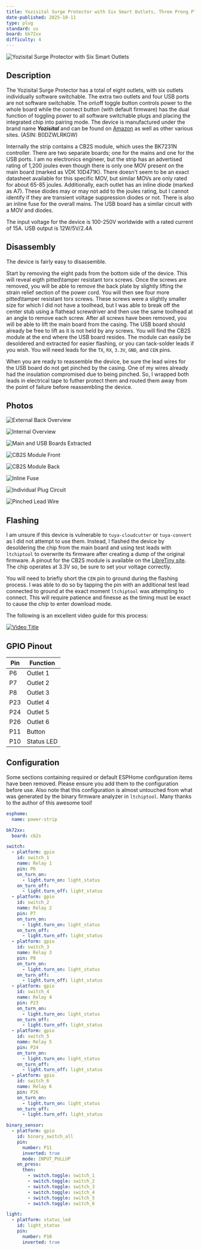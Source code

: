 ```yaml
---
title: Yozisital Surge Protector with Six Smart Outlets, Three Prong Plug Version
date-published: 2025-10-11
type: plug
standard: us
board: bk72xx
difficulty: 4
---
```


![Yozisital Surge Protector with Six Smart Outlets](1.jpg "Yozisital Surge Protector with Six Smart Outlets")

## Description

The Yozisital Surge Protector has a total of eight outlets, with six outlets individually software switchable. The extra two outlets and four USB ports are not software switchable.
The on\off toggle button controls power to the whole board while the connect button (with default firmware) has the dual function of toggling power to all software switchable plugs and placing the integrated chip into pairing mode.
The device is manufactured under the brand name _**Yozisital**_ and can be found on [Amazon](https://www.amazon.com/dp/B0DZWLRKGW) as well as other various sites. (ASIN: B0DZWLRKGW)

Internally the strip contains a CB2S module, which uses the BK7231N controller.
There are two separate boards; one for the mains and one for the USB ports.
I am no electronics engineer, but the strip has an advertised rating of 1,200 joules even though there is only one MOV present on the main board (marked as VDK 10D471K).
There doesn't seem to be an exact datasheet available for this specific MOV, but similar MOVs are only rated for about 65-85 joules.
Additionally, each outlet has an inline diode (marked as A7).
These diodes may or may not add to the joules rating, but I cannot identify if they are transient voltage suppression diodes or not.
There is also an inline fuse for the overall mains.
The USB board has a similar circuit with a MOV and diodes.

The input voltage for the device is 100-250V worldwide with a rated current of 15A. USB output is 12W/5V/2.4A

## Disassembly

The device is fairly easy to disassemble.

Start by removing the eight pads from the bottom side of the device.
This will reveal eigth pitted\tamper resistant torx screws.
Once the screws are removed, you will be able to remove the back plate by slightly lifting the strain relief section of the power cord.
You will then see four more pitted\tamper resistant torx screws.
These screws were a slightly smaller size for which I did not have a toolhead, but I was able to break off the center stub using a flathead screwdriver and then use the same toolhead at an angle to remove each screw.
After all screws have been removed, you will be able to lift the main board from the casing.
The USB board should already be free to lift as it is not held by any screws.
You will find the CB2S module at the end where the USB board resides.
The module can easily be desoldered and extracted for easier flashing, or you can tack-solder leads if you wish.
You will need leads for the `TX`, `RX`, `3.3V`, `GND`, and `CEN` pins.

When you are ready to reassemble the device, be sure the lead wires for the USB board do not get pinched by the casing.
One of my wires already had the insulation compromised due to being pinched.
So, I wrapped both leads in electrical tape to futher protect them and routed them away from the point of failure before reassembling the device.

## Photos

![External Back Overview](2.jpg "External Back Overview")

![Internal Overview](3.jpg "Internal Overview")

![Main and USB Boards Extracted](4.jpg "Main and USB Boards Extracted")

![CB2S Module Front](5.jpg "CB2S Module Front")

![CB2S Module Back](6.jpg "CB2S Module Back")

![Inline Fuse](7.jpg "Inline Fuse")

![Individual Plug Circuit](8.jpg "Individual Plug Circuit")

![Pinched Lead Wire](9.jpg "Pinched Lead Wire")

## Flashing

I am unsure if this device is vulnerable to `tuya-cloudcutter` or `tuya-convert` as I did not attempt to use them.
Instead, I flashed the device by desoldering the chip from the main board and using test leads with `ltchiptool` to overwrite its firmware after creating a dump of the original firmware.
A pinout for the CB2S module is available on the [LibreTiny site](https://docs.libretiny.eu/boards/cb2s/#pinout).
The chip operates at 3.3V so, be sure to set your voltage correctly.

You will need to briefly short the `CEN` pin to ground during the flashing process.
I was able to do so by tapping the pin with an additional test lead connected to ground at the exact moment `ltchiptool` was attempting to connect.
This will require patience and finesse as the timing must be exact to cause the chip to enter download mode.

The following is an excellent video guide for this process:

[![Video Title](https://img.youtube.com/vi/t0o8nMbqOSA/0.jpg)](https://www.youtube.com/watch?v=t0o8nMbqOSA)

## GPIO Pinout

| Pin | Function   |
| --- | ---------- |
| P6 | Outlet 1   |
| P7  | Outlet 2   |
| P8 | Outlet 3   |
| P23 | Outlet 4   |
| P24 | Outlet 5   |
| P26 | Outlet 6   |
| P11  | Button     |
| P10 | Status LED |

## Configuration

Some sections containing required or default ESPHome configuration items have been removed.
Please ensure you add them to the configuration before use.
Also note that this configuration is almost untouched from what was generated by the binary firmware analyzer in `ltchiptool`.
Many thanks to the author of this awesome tool!

```yaml
esphome:
  name: power-strip

bk72xx:
  board: cb2s

switch:
  - platform: gpio
    id: switch_1
    name: Relay 1
    pin: P6
    on_turn_on:
      - light.turn_on: light_status
    on_turn_off:
      - light.turn_off: light_status
  - platform: gpio
    id: switch_2
    name: Relay 2
    pin: P7
    on_turn_on:
      - light.turn_on: light_status
    on_turn_off:
      - light.turn_off: light_status
  - platform: gpio
    id: switch_3
    name: Relay 3
    pin: P8
    on_turn_on:
      - light.turn_on: light_status
    on_turn_off:
      - light.turn_off: light_status
  - platform: gpio
    id: switch_4
    name: Relay 4
    pin: P23
    on_turn_on:
      - light.turn_on: light_status
    on_turn_off:
      - light.turn_off: light_status
  - platform: gpio
    id: switch_5
    name: Relay 5
    pin: P24
    on_turn_on:
      - light.turn_on: light_status
    on_turn_off:
      - light.turn_off: light_status
  - platform: gpio
    id: switch_6
    name: Relay 6
    pin: P26
    on_turn_on:
      - light.turn_on: light_status
    on_turn_off:
      - light.turn_off: light_status

binary_sensor:
  - platform: gpio
    id: binary_switch_all
    pin:
      number: P11
      inverted: true
      mode: INPUT_PULLUP
    on_press:
      then:
        - switch.toggle: switch_1
        - switch.toggle: switch_2
        - switch.toggle: switch_3
        - switch.toggle: switch_4
        - switch.toggle: switch_5
        - switch.toggle: switch_6

light:
  - platform: status_led
    id: light_status
    pin:
      number: P10
      inverted: true
